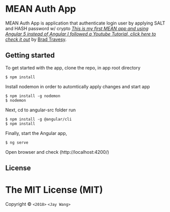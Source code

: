 # MEAN Auth App

MEAN Auth App is application that authenticate login user by applying SALT and HASH  password w/ crypto
[*This is my first MEAN app and using Angular 5 instead of Angular
I followed a Youtube Tutorial, click here to check it out*](https://www.youtube.com/user/TechGuyWeb)
by [Brad Travesy](https://www.traversymedia.com/).

## Getting started

To get started with the app, clone the repo, in app root directory

```
$ npm install
```

Install nodemon in order to automtically apply changes and start app

```
$ npm install -g nodemon
$ nodemon
```


Next, cd to angular-src folder run

```
$ npm install -g @angular/cli
$ npm install
```

Finally, start the Angular app,

```
$ ng serve
```

Open browser and check (http://localhost:4200/)

## License
The MIT License (MIT)
=====================

Copyright © `<2018>` `<Jay Wang>`